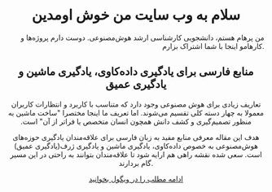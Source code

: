 <center>
<h1>سلام به وب سایت من خوش اومدین</h1>
</center>
<p align="right">
من پرهام هستم، دانشجویی کارشناسی ارشد هوش‌مصنوعی. دوست دارم پروژه‌ها و کارهامو اینجا با شما اشتراک بزارم. 
</p>
<center>
<h2>منابع فارسی برای یادگیری داده‌کاوی، یادگیری ماشین و یادگیری عمیق</h2>
<p dir="rtl"> تعاریف زیادی برای هوش مصنوعی وجود دارد که متناسب با کاربرد و انتظارات کاربران معمولا به چهار دسته کلی تقسیم می‌شوند. اما تعریف ما اینجا مختصرا "ساخت ماشین به منظور تصمیم‌گیری و کشف دانش همچون انسان متخصص یا فراتر از آن" است.

هدف این مقاله معرفی منابع مفید به زبان فارسی برای علاقه‌مندان یادگیری حوزه‌های هوش‌مصنوعی به خصوص داده‌کاوی، یادگیری ماشین و یادگیری ژرف(یادگیری عمیق) است. سعی شده نقشه راهی هم ارايه شود تا علاقه‌مندان بتوانند به راحتی در این مسیر گام بردارند.</p>
<a href="https://vrgl.ir/gzxFa">ادامه مطلب را در ویگول بخوانید</a>
</center> 
